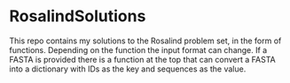 # RosalindSolutions
This repo contains my solutions to the Rosalind problem set, in the form of functions.
Depending on the function the input format can change. If a FASTA is provided there is a 
function at the top that can convert a FASTA into a dictionary with IDs as the key and sequences
as the value.
